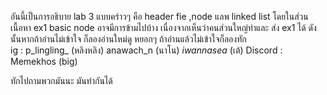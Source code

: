 อันนี้เป็นการอธิบาย lab 3 แบบคร่าวๆ คือ header fie ,node แลพ linked list โดยในส่วนเนื้อหา ex1 basic node อาจมีการข้ามไปบ้าง เนื่องจากเห็นว่าคนส่วนใหญ่ทำและ ส่ง ex1 ได้ ดังนั้นหากถ้าอ่านไม่เข้าใจ ก็ลองอ่านใหม่ดู หยอกๆ ถ้าอ่านแล้วไม่เข้าใจก็ลองทัก  
ig : 
     p_lingling_ (หลิงหลิง)
     anawach_n (นาโน)
     _iwannasea_ (เต้)
Discord :
    Memekhos (big)

ทักไปถามพวกมันนะ มันทำกันได้